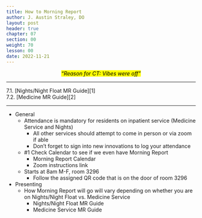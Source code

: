 ```yaml
---
title: How to Morning Report
author: J. Austin Straley, DO
layout: post
header: true
chapter: 07
section: 00
weight: 70
lesson: 00
date: 2022-11-21
---
```


*<center><mark>“Reason for CT: Vibes were off”</mark></center>*

<hr>
7.1. [Nights/Night Float MR Guide][1]<br>
7.2. [Medicine MR Guide][2]
<hr>

- General
	- Attendance is mandatory for residents on inpatient service (Medicine Service and Nights)
		- All other services should attempt to come in person or via zoom if able
		- Don’t forget to sign into new innovations to log your attendance
	- #1 Check Calendar to see if we even have Morning Report
		- Morning Report Calendar
		- Zoom instructions link
	- Starts at 8am M-F, room 3296
        - Follow the assigned QR code that is on the door of room 3296
- Presenting
	- How Morning Report will go will vary depending on whether you are on Nights/Night Float vs. Medicine Service
		- Nights/Night Float MR Guide
        - Medicine Service MR Guide

[1]: /internguidepages/1.7.1-nights-mr-guide/
[2]: /internguidepages/1.7.2-medicine-mr-guide